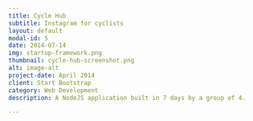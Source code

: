 ```yaml
---
title: Cycle Hub
subtitle: Instagram for cyclists
layout: default
modal-id: 5
date: 2014-07-14
img: startup-framework.png
thumbnail: cycle-hub-screenshot.png
alt: image-alt
project-date: April 2014
client: Start Bootstrap
category: Web Development
description: A NodeJS application built in 7 days by a group of 4. 

---
```

